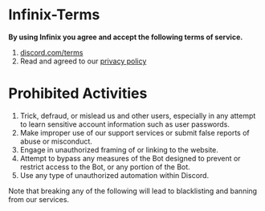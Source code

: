 # Infinix-Terms

**By using Infinix you agree and accept the following terms of service.**

1. [discord.com/terms](https://discord.com/terms)
2. Read and agreed to our [privacy policy](https://github.com/ishannheree/Neno-Codes-Privacy-Policy/blob/main/README.md)

# Prohibited Activities

1. Trick, defraud, or mislead us and other users, especially in any attempt to learn sensitive account information such as user passwords.
2. Make improper use of our support services or submit false reports of abuse or misconduct.
3. Engage in unauthorized framing of or linking to the website.
4. Attempt to bypass any measures of the Bot designed to prevent or restrict access to the Bot, or any portion of the Bot.
5. Use any type of unauthorized automation within Discord.


Note that breaking any of the following will lead to blacklisting and banning from our services.
